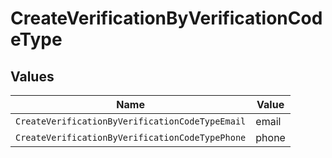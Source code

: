 # CreateVerificationByVerificationCodeType


## Values

| Name                                            | Value                                           |
| ----------------------------------------------- | ----------------------------------------------- |
| `CreateVerificationByVerificationCodeTypeEmail` | email                                           |
| `CreateVerificationByVerificationCodeTypePhone` | phone                                           |